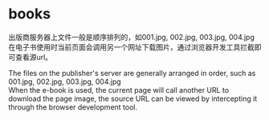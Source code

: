 # books
出版商服务器上文件一般是顺序排列的，如001.jpg, 002.jpg, 003.jpg, 004.jpg
<br>在电子书使用时当前页面会调用另一个网址下载图片，通过浏览器开发工具拦截即可查看源url。  

The files on the publisher's server are generally arranged in order, such as 001.jpg, 002.jpg, 003.jpg, 004.jpg
<br>When the e-book is used, the current page will call another URL to download the page image, the source URL can be viewed by intercepting it through the browser development tool.  
